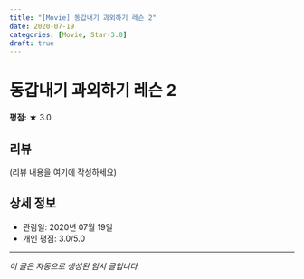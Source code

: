 ```yaml
---
title: "[Movie] 동갑내기 과외하기 레슨 2"
date: 2020-07-19
categories: [Movie, Star-3.0]
draft: true
---
```


# 동갑내기 과외하기 레슨 2

**평점:** ★ 3.0

## 리뷰

(리뷰 내용을 여기에 작성하세요)

## 상세 정보

- 관람일: 2020년 07월 19일
- 개인 평점: 3.0/5.0

---

*이 글은 자동으로 생성된 임시 글입니다.*
